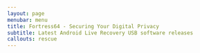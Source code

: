 ```yaml
---
layout: page
menubar: menu
title: Fortress64 - Securing Your Digital Privacy
subtitle: Latest Android Live Recovery USB software releases
callouts: rescue
---
```


